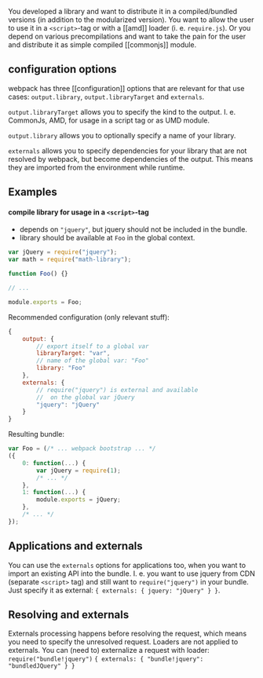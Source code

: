 You developed a library and want to distribute it in a compiled/bundled versions (in addition to the modularized version). You want to allow the user to use it in a `<script>`-tag or with a [[amd]] loader (i. e. `require.js`). Or you depend on various precompilations and want to take the pain for the user and distribute it as simple compiled [[commonjs]] module.

## configuration options

webpack has three [[configuration]] options that are relevant for that use cases: `output.library`, `output.libraryTarget` and `externals`.

`output.libraryTarget` allows you to specify the kind to the output. I. e. CommonJs, AMD, for usage in a script tag or as UMD module.

`output.library` allows you to optionally specify a name of your library.

`externals` allows you to specify dependencies for your library that are not resolved by webpack, but become dependencies of the output. This means they are imported from the environment while runtime.

## Examples

#### compile library for usage in a `<script>`-tag

* depends on `"jquery"`, but jquery should not be included in the bundle.
* library should be available at `Foo` in the global context.

``` javascript
var jQuery = require("jquery");
var math = require("math-library");

function Foo() {}

// ...

module.exports = Foo;
```

Recommended configuration (only relevant stuff):

``` javascript
{
	output: {
		// export itself to a global var
		libraryTarget: "var",
		// name of the global var: "Foo"
		library: "Foo"
	},
	externals: {
		// require("jquery") is external and available
		//  on the global var jQuery
		"jquery": "jQuery"
	}
}
```

Resulting bundle:

``` javascript
var Foo = (/* ... webpack bootstrap ... */
({
	0: function(...) {
		var jQuery = require(1);
		/* ... */
	},
	1: function(...) {
		module.exports = jQuery;
	},
	/* ... */
});
```

## Applications and externals

You can use the `externals` options for applications too, when you want to import an existing API into the bundle. I. e. you want to use jquery from CDN (separate `<script>` tag) and still want to `require("jquery")` in your bundle. Just specify it as external: `{ externals: { jquery: "jQuery" } }`.

## Resolving and externals

Externals processing happens before resolving the request, which means you need to specify the unresolved request. Loaders are not applied to externals. You can (need to) externalize a request with loader: `require("bundle!jquery")` `{ externals: { "bundle!jquery": "bundledJQuery" } }`
